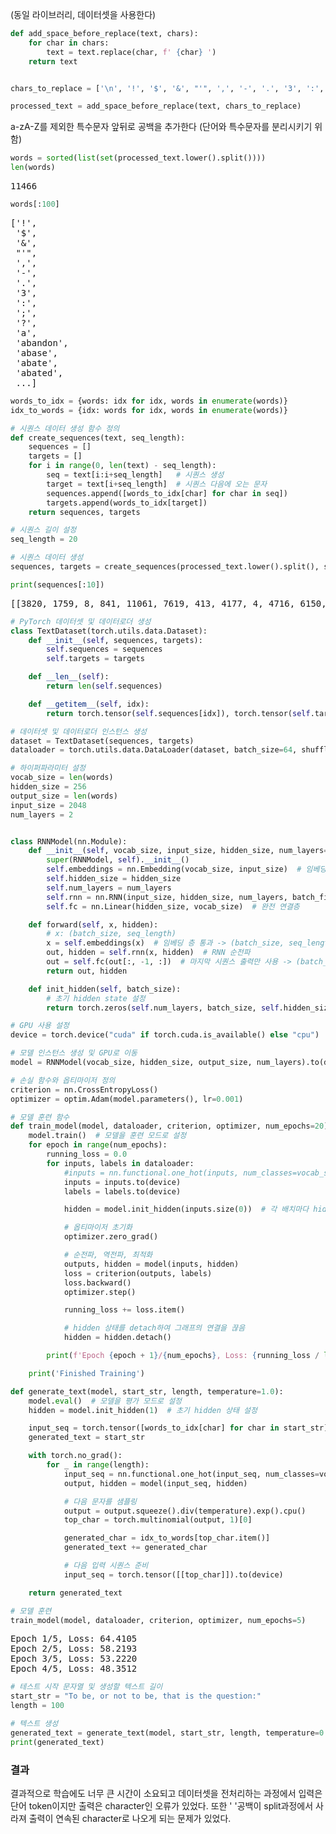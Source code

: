 

(동일 라이브러리, 데이터셋을 사용한다)
```python
def add_space_before_replace(text, chars):
    for char in chars:
        text = text.replace(char, f' {char} ')
    return text


chars_to_replace = ['\n', '!', '$', '&', "'", ',', '-', '.', '3', ':', ';', '?']

processed_text = add_space_before_replace(text, chars_to_replace)
```
a-zA-Z를 제외한 특수문자 앞뒤로 공백을 추가한다
(단어와 특수문자를 분리시키기 위함)
```python
words = sorted(list(set(processed_text.lower().split())))
len(words)
```

<pre>
11466
</pre>

```python
words[:100]
```

<pre>
['!',
 '$',
 '&',
 "'",
 ',',
 '-',
 '.',
 '3',
 ':',
 ';',
 '?',
 'a',
 'abandon',
 'abase',
 'abate',
 'abated',
 ...]
</pre>

```python
words_to_idx = {words: idx for idx, words in enumerate(words)}
idx_to_words = {idx: words for idx, words in enumerate(words)}
```


```python
# 시퀀스 데이터 생성 함수 정의
def create_sequences(text, seq_length):
    sequences = []
    targets = []
    for i in range(0, len(text) - seq_length):
        seq = text[i:i+seq_length]   # 시퀀스 생성
        target = text[i+seq_length]  # 시퀀스 다음에 오는 문자
        sequences.append([words_to_idx[char] for char in seq])
        targets.append(words_to_idx[target])
    return sequences, targets
```


```python
# 시퀀스 길이 설정
seq_length = 20

# 시퀀스 데이터 생성
sequences, targets = create_sequences(processed_text.lower().split(), seq_length)
```


```python
print(sequences[:10])
```

<pre>
[[3820, 1759, 8, 841, 11061, 7619, 413, 4177, 4, 4716, 6150, 9240, 6, 291, 8, 9240, 4, 9240, 6, 3820], [1759, 8, 841, 11061, 7619, 413, 4177, 4, 4716, 6150, 9240, 6, 291, 8, 9240, 4, 9240, 6, 3820, 1759], [8, 841, 11061, 7619, 413, 4177, 4, 4716, 6150, 9240, 6, 291, 8, 9240, 4, 9240, 6, 3820, 1759, 8], [841, 11061, 7619, 413, 4177, 4, 4716, 6150, 9240, 6, 291, 8, 9240, 4, 9240, 6, 3820, 1759, 8, 11448], [11061, 7619, 413, 4177, 4, 4716, 6150, 9240, 6, 291, 8, 9240, 4, 9240, 6, 3820, 1759, 8, 11448, 487], [7619, 413, 4177, 4, 4716, 6150, 9240, 6, 291, 8, 9240, 4, 9240, 6, 3820, 1759, 8, 11448, 487, 291], [413, 4177, 4, 4716, 6150, 9240, 6, 291, 8, 9240, 4, 9240, 6, 3820, 1759, 8, 11448, 487, 291, 8201], [4177, 4, 4716, 6150, 9240, 6, 291, 8, 9240, 4, 9240, 6, 3820, 1759, 8, 11448, 487, 291, 8201, 7935], [4, 4716, 6150, 9240, 6, 291, 8, 9240, 4, 9240, 6, 3820, 1759, 8, 11448, 487, 291, 8201, 7935, 10153], [4716, 6150, 9240, 6, 291, 8, 9240, 4, 9240, 6, 3820, 1759, 8, 11448, 487, 291, 8201, 7935, 10153, 2776]]
</pre>

```python
# PyTorch 데이터셋 및 데이터로더 생성
class TextDataset(torch.utils.data.Dataset):
    def __init__(self, sequences, targets):
        self.sequences = sequences
        self.targets = targets

    def __len__(self):
        return len(self.sequences)

    def __getitem__(self, idx):
        return torch.tensor(self.sequences[idx]), torch.tensor(self.targets[idx])
```


```python
# 데이터셋 및 데이터로더 인스턴스 생성
dataset = TextDataset(sequences, targets)
dataloader = torch.utils.data.DataLoader(dataset, batch_size=64, shuffle=True)
```


```python
# 하이퍼파라미터 설정
vocab_size = len(words)
hidden_size = 256
output_size = len(words)
input_size = 2048
num_layers = 2
```


```python

class RNNModel(nn.Module):
    def __init__(self, vocab_size, input_size, hidden_size, num_layers=1):
        super(RNNModel, self).__init__()
        self.embeddings = nn.Embedding(vocab_size, input_size)  # 임베딩 층
        self.hidden_size = hidden_size
        self.num_layers = num_layers
        self.rnn = nn.RNN(input_size, hidden_size, num_layers, batch_first=True)  # RNN 레이어
        self.fc = nn.Linear(hidden_size, vocab_size)  # 완전 연결층

    def forward(self, x, hidden):
        # x: (batch_size, seq_length)
        x = self.embeddings(x)  # 임베딩 층 통과 -> (batch_size, seq_length, input_size)
        out, hidden = self.rnn(x, hidden)  # RNN 순전파
        out = self.fc(out[:, -1, :])  # 마지막 시퀀스 출력만 사용 -> (batch_size, output_size)
        return out, hidden

    def init_hidden(self, batch_size):
        # 초기 hidden state 설정
        return torch.zeros(self.num_layers, batch_size, self.hidden_size).to(device)
```


```python
# GPU 사용 설정
device = torch.device("cuda" if torch.cuda.is_available() else "cpu")

# 모델 인스턴스 생성 및 GPU로 이동
model = RNNModel(vocab_size, hidden_size, output_size, num_layers).to(device)
```


```python
# 손실 함수와 옵티마이저 정의
criterion = nn.CrossEntropyLoss()
optimizer = optim.Adam(model.parameters(), lr=0.001)
```


```python
# 모델 훈련 함수
def train_model(model, dataloader, criterion, optimizer, num_epochs=20):
    model.train()  # 모델을 훈련 모드로 설정
    for epoch in range(num_epochs):
        running_loss = 0.0
        for inputs, labels in dataloader:
            #inputs = nn.functional.one_hot(inputs, num_classes=vocab_size).float() # 원-핫 인코딩 및 GPU로 이동
            inputs = inputs.to(device)
            labels = labels.to(device)

            hidden = model.init_hidden(inputs.size(0))  # 각 배치마다 hidden 상태 초기화

            # 옵티마이저 초기화
            optimizer.zero_grad()

            # 순전파, 역전파, 최적화
            outputs, hidden = model(inputs, hidden)
            loss = criterion(outputs, labels)
            loss.backward()
            optimizer.step()

            running_loss += loss.item()

            # hidden 상태를 detach하여 그래프의 연결을 끊음
            hidden = hidden.detach()

        print(f'Epoch {epoch + 1}/{num_epochs}, Loss: {running_loss / len(dataloader):.4f}')

    print('Finished Training')
```


```python
def generate_text(model, start_str, length, temperature=1.0):
    model.eval()  # 모델을 평가 모드로 설정
    hidden = model.init_hidden(1)  # 초기 hidden 상태 설정

    input_seq = torch.tensor([words_to_idx[char] for char in start_str]).unsqueeze(0).to(device)
    generated_text = start_str

    with torch.no_grad():
        for _ in range(length):
            input_seq = nn.functional.one_hot(input_seq, num_classes=vocab_size).float()
            output, hidden = model(input_seq, hidden)

            # 다음 문자를 샘플링
            output = output.squeeze().div(temperature).exp().cpu()
            top_char = torch.multinomial(output, 1)[0]

            generated_char = idx_to_words[top_char.item()]
            generated_text += generated_char

            # 다음 입력 시퀀스 준비
            input_seq = torch.tensor([[top_char]]).to(device)

    return generated_text
```


```python
# 모델 훈련
train_model(model, dataloader, criterion, optimizer, num_epochs=5)
```

<pre>
Epoch 1/5, Loss: 64.4105
Epoch 2/5, Loss: 58.2193
Epoch 3/5, Loss: 53.2220
Epoch 4/5, Loss: 48.3512
</pre>

```python
# 테스트 시작 문자열 및 생성할 텍스트 길이
start_str = "To be, or not to be, that is the question:"
length = 100
```


```python
# 텍스트 생성
generated_text = generate_text(model, start_str, length, temperature=0.8)
print(generated_text)
```

### 결과
결과적으로 학습에도 너무 큰 시간이 소요되고 데이터셋을 전처리하는 과정에서 입력은 단어 token이지만 출력은 character인 오류가 있었다. 또한 ' '공백이 split과정에서 사라져 출력이 연속된 character로 나오게 되는 문제가 있었다. 
